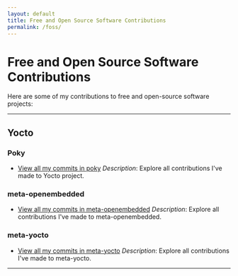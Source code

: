 ```yaml
---
layout: default
title: Free and Open Source Software Contributions
permalink: /foss/
---
```


# Free and Open Source Software Contributions

Here are some of my contributions to free and open-source software projects:

---

## Yocto

### Poky

- [View all my commits in poky](https://git.yoctoproject.org/poky/log/?qt=grep&q=Maxin)
  _Description_: Explore all contributions I've made to Yocto project.

### meta-openembedded

- [View all my commits in meta-openembedded](https://git.openembedded.org/meta-openembedded/log/?qt=grep&q=Maxin)
  _Description_: Explore all contributions I've made to meta-openembedded.

### meta-yocto

- [View all my commits in meta-yocto](https://git.yoctoproject.org/meta-yocto/log/?qt=grep&q=Maxin)
  _Description_: Explore all contributions I've made to meta-yocto.

---
